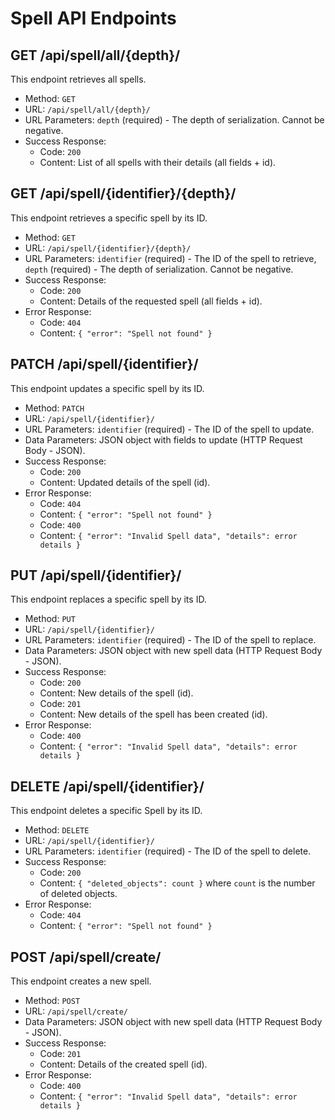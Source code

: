 # Spell API Endpoints

## GET /api/spell/all/{depth}/

This endpoint retrieves all spells.

- Method: `GET`
- URL: `/api/spell/all/{depth}/`
- URL Parameters: `depth` (required) - The depth of serialization. Cannot be negative.
- Success Response:
  - Code: `200`
  - Content: List of all spells with their details (all fields + id).

## GET /api/spell/{identifier}/{depth}/

This endpoint retrieves a specific spell by its ID.

- Method: `GET`
- URL: `/api/spell/{identifier}/{depth}/`
- URL Parameters: `identifier` (required) - The ID of the spell to retrieve, `depth` (required) - The depth of serialization. Cannot be negative.
- Success Response:
  - Code: `200`
  - Content: Details of the requested spell (all fields + id).
- Error Response:
  - Code: `404`
  - Content: `{ "error": "Spell not found" }`

## PATCH /api/spell/{identifier}/

This endpoint updates a specific spell by its ID.

- Method: `PATCH`
- URL: `/api/spell/{identifier}/`
- URL Parameters: `identifier` (required) - The ID of the spell to update.
- Data Parameters: JSON object with fields to update (HTTP Request Body - JSON).
- Success Response:
  - Code: `200`
  - Content: Updated details of the spell (id).
- Error Response:
  - Code: `404`
  - Content: `{ "error": "Spell not found" }`
  - Code: `400`
  - Content: `{ "error": "Invalid Spell data", "details": error details }`

## PUT /api/spell/{identifier}/

This endpoint replaces a specific spell by its ID.

- Method: `PUT`
- URL: `/api/spell/{identifier}/`
- URL Parameters: `identifier` (required) - The ID of the spell to replace.
- Data Parameters: JSON object with new spell data (HTTP Request Body - JSON).
- Success Response:
  - Code: `200`
  - Content: New details of the spell (id).
  - Code: `201`
  - Content: New details of the spell has been created (id).
- Error Response:
  - Code: `400`
  - Content: `{ "error": "Invalid Spell data", "details": error details }`

## DELETE /api/spell/{identifier}/

This endpoint deletes a specific Spell by its ID.

- Method: `DELETE`
- URL: `/api/spell/{identifier}/`
- URL Parameters: `identifier` (required) - The ID of the spell to delete.
- Success Response:
  - Code: `200`
  - Content: `{ "deleted_objects": count }` where `count` is the number of deleted objects.
- Error Response:
  - Code: `404`
  - Content: `{ "error": "Spell not found" }`

## POST /api/spell/create/

This endpoint creates a new spell.

- Method: `POST`
- URL: `/api/spell/create/`
- Data Parameters: JSON object with new spell data (HTTP Request Body - JSON).
- Success Response:
  - Code: `201`
  - Content: Details of the created spell (id).
- Error Response:
  - Code: `400`
  - Content: `{ "error": "Invalid Spell data", "details": error details }`